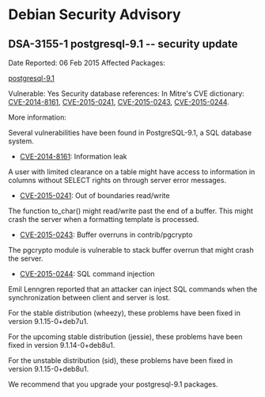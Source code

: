 
Debian Security Advisory
========================


DSA-3155-1 postgresql-9.1 -- security update
--------------------------------------------



Date Reported:
06 Feb 2015
Affected Packages:

[postgresql-9.1](https://packages.debian.org/src:postgresql-9.1)

Vulnerable:
Yes
Security database references:
In Mitre's CVE dictionary: [CVE-2014-8161](https://security-tracker.debian.org/tracker/CVE-2014-8161), [CVE-2015-0241](https://security-tracker.debian.org/tracker/CVE-2015-0241), [CVE-2015-0243](https://security-tracker.debian.org/tracker/CVE-2015-0243), [CVE-2015-0244](https://security-tracker.debian.org/tracker/CVE-2015-0244).  

More information:

Several vulnerabilities have been found in PostgreSQL-9.1, a SQL database
system.


* [CVE-2014-8161](https://security-tracker.debian.org/tracker/CVE-2014-8161):
Information leak


A user with limited clearance on a table might have access to information
in columns without SELECT rights on through server error messages.
* [CVE-2015-0241](https://security-tracker.debian.org/tracker/CVE-2015-0241):
Out of boundaries read/write


The function to\_char() might read/write past the end of a buffer. This
might crash the server when a formatting template is processed.
* [CVE-2015-0243](https://security-tracker.debian.org/tracker/CVE-2015-0243):
Buffer overruns in contrib/pgcrypto


The pgcrypto module is vulnerable to stack buffer overrun that might
crash the server.
* [CVE-2015-0244](https://security-tracker.debian.org/tracker/CVE-2015-0244):
SQL command injection


Emil Lenngren reported that an attacker can inject SQL commands when the
synchronization between client and server is lost.


For the stable distribution (wheezy), these problems have been fixed in
version 9.1.15-0+deb7u1.


For the upcoming stable distribution (jessie), these problems have been
fixed in version 9.1.14-0+deb8u1.


For the unstable distribution (sid), these problems have been fixed in
version 9.1.15-0+deb8u1.


We recommend that you upgrade your postgresql-9.1 packages.






